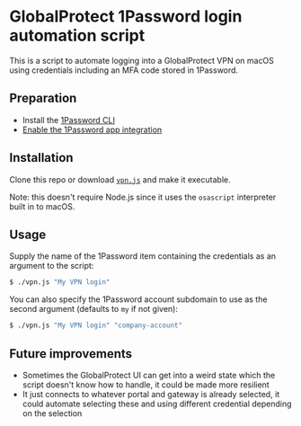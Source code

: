 # GlobalProtect 1Password login automation script

This is a script to automate logging into a GlobalProtect VPN on macOS using credentials including an MFA code stored in 1Password.

## Preparation

- Install the [1Password CLI](https://developer.1password.com/docs/cli/)
- [Enable the 1Password app integration](https://developer.1password.com/docs/cli/about-biometric-unlock/#turn-on-the-1password-app-integration)

## Installation

Clone this repo or download [`vpn.js`](/vpn.js) and make it executable.

Note: this doesn't require Node.js since it uses the `osascript` interpreter built in to macOS.

## Usage

Supply the name of the 1Password item containing the credentials as an argument to the script: 

```sh
$ ./vpn.js "My VPN login"
```

You can also specify the 1Password account subdomain to use as the second argument (defaults to `my` if not given):

```sh
$ ./vpn.js "My VPN login" "company-account"
```

## Future improvements

- Sometimes the GlobalProtect UI can get into a weird state which the script doesn't know how to handle, it could be made more resilient
- It just connects to whatever portal and gateway is already selected, it could automate selecting these and using different credential depending on the selection
